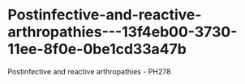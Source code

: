 # Postinfective-and-reactive-arthropathies---13f4eb00-3730-11ee-8f0e-0be1cd33a47b
Postinfective and reactive arthropathies - PH278
